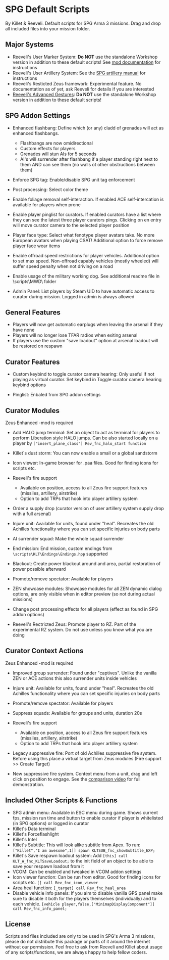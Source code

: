 # SPG Default Scripts

By Killet & Reeveli. Default scripts for SPG Arma 3 missions. Drag and drop all included files into your mission folder.

## Major Systems

 - Reeveli's User Marker System: **Do NOT** use the standalone Workshop version in addition to these default scripts! See [mod documentation](https://docs.google.com/document/d/1v2NwtL5S1k7O54kIimPlOhjQqLtxF0DVTB81fbSFIBk) for instructions
 - Reeveli's User Artillery System: See the [SPG artillery manual](https://docs.google.com/document/d/1BdlAftkMrQUzYFo9iGOmSjMFkSRXW_wHvGLC8H2S5rc) for instructions
 - Reeveli's Resticted Zeus framework: Experimental feature. No documentation as of yet, ask Reeveli for details if you are interested
 - [Reeveli's Advanced Gestures](https://steamcommunity.com/sharedfiles/filedetails/?id=2809634827): **Do NOT** use the standalone Workshop version in addition to these default scripts!

## SPG Addon Settings

 - Enhanced flashbang: Define which (or any) cladd of grenades will act as enhanced flashbangs.
 
 	- Flashbangs are now omidirectional
	-	Custom effects for players
	-	Grenades will stun AIs for 5 seconds
	-	AI's will surrender after flashbang if a player standing right next to them AND can see them (no walls ot other obstructions between them)
	
 - Enforce SPG tag: Enable/disable SPG unit tag enforcement
 - Post processing: Select color theme
 - Enable foliage removal self-interaction. If enabled ACE self-intercation is available for players when prone
 - Enable player pinglist for curators. If enabled curators have a list where they can see the latest three player curators pings. Clicking on en entry will move curator camera to the selected player position
 - Player face type: Select what fenotype player avatars take. No more European avatars when playing CSAT! Additional option to force remove player face wear items
 - Enable offroad speed restrictions for player vehicles. Additional option to set max speed. Non-offroad capably vehicles (mostly wheeled) will suffer speed penalty when not driving on a road
 - Enable usage of the military working dog. See additional readme file in \scripts\MWD\ folder
 - Admin Panel: List players by Steam UID to have automatic access to curator during mission. Logged in admin is always allowed

## General Features

 - Players will now get automatic earplugs when leaving the arsenal if they have none
 - Players will no longer lose TFAR radios when exiting arsenal
 - If players use the custom "save loadout" option at arsenal loadout will be restored on respawn
 
 
## Curator Features

 - Custom keybind to toggle curator camera hearing: Only useful if not playing as virtual curator. Set keybind in Toggle curator camera hearing keybind options
 
 - Pinglist: Enbaled from SPG addon settings
 
## Curator Modules
Zeus Enhanced -mod is required
 - Add HALO jump terminal: Set an object to act as terminal for players to perform Liberation style HALO jumps. Can be also started locally on a player by `["insert_plane_class"] Rev_fnc_halo_start function`
 
 - Killet´s dust storm: You can now enable a small or a global sandstorm
 - Icon viewer: In-game browser for .paa files. Good for finding icons for scripts etc.
 
 - Reeveli's fire support
	 - Available on position, access to all Zeus fire support features (missiles, artillery, airstrike)
	 - Option to add TRPs that hook into player artillery system
 
 - Order a supply drop (curator version of user artillery system supply drop with a full arsenal)
 - Injure unit: Available for units, found under "heal". Recreates the old Achilles functionality where you can set specific injuries on body parts
 - AI surrender squad: Make the whole squad surrender
 - End mission: End mission, custom endings from `\scripts\KLT\Endings\Endings.hpp` supported
 - Blackout: Create power blackout around and area, partial restoration of power possible afterward
 - Promote/remove spectator: Available for players
 - ZEN showcase modules: Showcase modules for all ZEN dynamic dialog options, are only visible when in editor preview (so not during actual missions)
 - Change post processing effects for all players (effect as found in SPG addon options)
 - Reeveli's Rectricted Zeus: Promote player to RZ. Part of the experimental RZ system. Do not use unless you know what you are doing


## Curator Context Actions
Zeus Enhanced -mod is required

 - Improved group surrender: Found under "captives". Unlike the vanilla ZEN or ACE actions this also surrender units inside vehicles
 
 - Injure unit: Available for units, found under "heal". Recreates the old Achilles functionality where you can set specific injuries on body parts
 - Promote/remove spectator: Available for players
 - Suppress squads: Available for groups and units, duration 20s
 - Reeveli's fire support
	 - Available on position, access to all Zeus fire support features (missiles, artillery, airstrike)
	 - Option to add TRPs that hook into player artillery system
 - Legacy suppressive fire: Port of old Achilles suppressive fire system. Before using this place a virtual target from Zeus modules (Fire support >> Create Target)
 - New suppressive fire system. Context menu from a unit, drag and left click on position to engage. See the [comparison video](https://youtu.be/JEYg0frZupA) for full demonstration.

## Included Other Scripts & Functions

 - SPG admin menu: Available in ESC menu during game. Shows current fps, mission run time and button to enable curator if player is whitelisted (in SPG options) or logged in curator
 - Killet's Data terminal
 - Killet's Forceflashlight
 - Killet's Intel
 - Killet's Subtitle: This will look alike subtitle from Apex. To run: `["Killet","I am awesome",1]] spawn KLTSUB_fnc_showSubtitle_EXP;`
 - Killet´s Save respawn loadout system: Add `[this] call KLT_A_fnc_KLTSaveLoadout;` to the init field of an object to be able to save your respawn loadout from it
 - VCOM: Can be enabled and tweaked in VCOM addon settings
 - Icon viewer function: Can be run from editor. Good for finding icons for scripts etc. `[] call Rev_fnc_icon_viewer`
 - Area heal function: `[_target] call Rev_fnc_heal_area`
 - Disable vehicle info panels: If you aim to disable vanilla GPS panel make sure to disable it both for the players themselves (individually) and to each vehicle. `[vehicle player,false,["MinimapDisplayComponent"]] call Rev_fnc_info_panel;`



## License
Scripts and files included are only to be used in SPG's Arma 3 missions, please do not distribute this package or parts of it around the internet without our permission. Feel free to ask from Reeveli and Killet about usage of any scripts/functions, we are always happy to help fellow coders.
